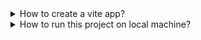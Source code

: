 
<details>
<summary>How to create a vite app?</summary>

1. Create a vite app named `client`
```
npm create vite client  
```
</details>

<details>
<summary>How to run this project on local machine?</summary>

Steps are mentioned below:
1. Go to created `client` directory
```
cd client
```
2. install `npm`
```
npm install
```
3. Run 
```
npm run dev
```
</details>
